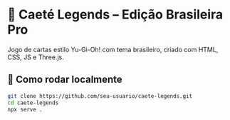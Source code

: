 # 🏹 Caeté Legends – Edição Brasileira Pro

Jogo de cartas estilo Yu-Gi-Oh! com tema brasileiro, criado com HTML, CSS, JS e Three.js.

## 🚀 Como rodar localmente
```bash
git clone https://github.com/seu-usuario/caete-legends.git
cd caete-legends
npx serve .